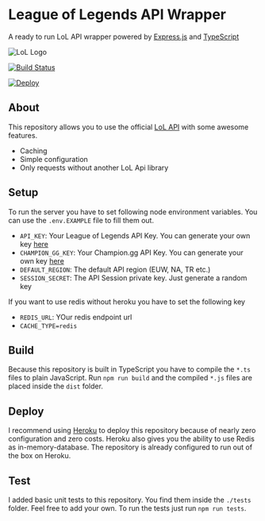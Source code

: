 # League of Legends API Wrapper

A ready to run LoL API wrapper powered by [Express.js](http://expressjs.com/de/) and [TypeScript](https://www.typescriptlang.org)

![LoL Logo](https://vignette.wikia.nocookie.net/leagueoflegends/images/8/86/League_of_legends_logo_transparent.png 'LoL API Wrapper')

[![Build Status](https://travis-ci.org/danielsogl/marvel-api-wrapper.svg?branch=master)](https://travis-ci.org/danielsogl/marvel-api-wrapper)

[![Deploy](https://www.herokucdn.com/deploy/button.svg)](https://heroku.com/deploy?template=https://github.com/danielsogl/lol-api-wrapper)

## About

This repository allows you to use the official [LoL API](https://developer.riotgames.com) with some awesome features.

* Caching
* Simple configuration
* Only requests without another LoL Api library

## Setup

To run the server you have to set following node environment variables. You can use the `.env.EXAMPLE` file to fill them out.

* `API_KEY`: Your League of Legends API Key. You can generate your own key [here](https://developer.riotgames.com)
* `CHAMPION_GG_KEY`: Your Champion.gg API Key. You can generate your own key [here](http://api.champion.gg)
* `DEFAULT_REGION`: The default API region (EUW, NA, TR etc.)
* `SESSION_SECRET`: The API Session private key. Just generate a random key

If you want to use redis without heroku you have to set the following key

* `REDIS_URL`: YOur redis endpoint url
* `CACHE_TYPE=redis`

## Build

Because this repository is built in TypeScript you have to compile the `*.ts` files to plain JavaScript.
Run `npm run build` and the compiled `*.js` files are placed inside the `dist` folder.

## Deploy

I recommend using [Heroku](https://www.heroku.com) to deploy this repository because of nearly zero configuration and zero costs. Heroku also gives you the ability to use Redis as in-memory-database. The repository is already configured to run out of the box on Heroku.

## Test

I added basic unit tests to this repository. You find them inside the `./tests` folder. Feel free to add your own.
To run the tests just run `npm run tests`.
